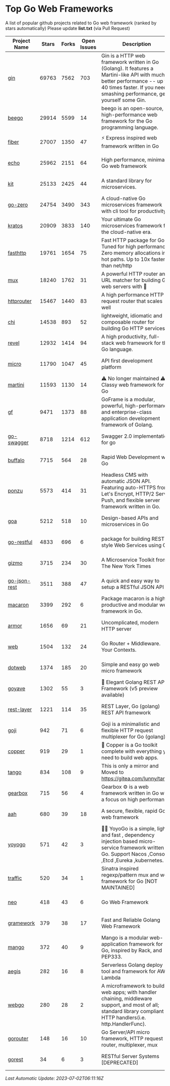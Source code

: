 # Top Go Web Frameworks
A list of popular github projects related to Go web framework (ranked by stars automatically)
Please update **list.txt** (via Pull Request)

| Project Name | Stars | Forks | Open Issues | Description | Last Commit |
| ------------ | ----- | ----- | ----------- | ----------- | ----------- |
| [gin](https://github.com/gin-gonic/gin) | 69763 | 7562 | 703 | Gin is a HTTP web framework written in Go (Golang). It features a Martini-like API with much better performance -- up to 40 times faster. If you need smashing performance, get yourself some Gin. | 2023-06-05 01:52:39 |
| [beego](https://github.com/beego/beego) | 29914 | 5599 | 14 | beego is an open-source, high-performance web framework for the Go programming language. | 2023-06-29 13:33:46 |
| [fiber](https://github.com/gofiber/fiber) | 27007 | 1350 | 47 | ⚡️ Express inspired web framework written in Go | 2023-06-27 21:49:32 |
| [echo](https://github.com/labstack/echo) | 25962 | 2151 | 64 | High performance, minimalist Go web framework | 2023-05-31 05:53:33 |
| [kit](https://github.com/go-kit/kit) | 25133 | 2425 | 44 | A standard library for microservices. | 2023-05-29 21:23:33 |
| [go-zero](https://github.com/zeromicro/go-zero) | 24754 | 3490 | 343 | A cloud-native Go microservices framework with cli tool for productivity. | 2023-06-30 01:11:03 |
| [kratos](https://github.com/go-kratos/kratos) | 20909 | 3833 | 140 | Your ultimate Go microservices framework for the cloud-native era. | 2023-06-30 08:46:00 |
| [fasthttp](https://github.com/valyala/fasthttp) | 19761 | 1654 | 75 | Fast HTTP package for Go. Tuned for high performance. Zero memory allocations in hot paths. Up to 10x faster than net/http | 2023-06-26 12:13:16 |
| [mux](https://github.com/gorilla/mux) | 18240 | 1762 | 31 | A powerful HTTP router and URL matcher for building Go web servers with 🦍 | 2022-12-09 15:56:57 |
| [httprouter](https://github.com/julienschmidt/httprouter) | 15467 | 1440 | 83 | A high performance HTTP request router that scales well | 2022-06-03 15:51:59 |
| [chi](https://github.com/go-chi/chi) | 14538 | 893 | 52 | lightweight, idiomatic and composable router for building Go HTTP services | 2023-05-02 10:37:05 |
| [revel](https://github.com/revel/revel) | 12932 | 1414 | 94 | A high productivity, full-stack web framework for the Go language. | 2022-04-12 20:53:30 |
| [micro](https://github.com/micro/micro) | 11790 | 1047 | 45 | API first development platform | 2023-06-20 14:59:39 |
| [martini](https://github.com/go-martini/martini) | 11593 | 1130 | 14 | ⚠️ No longer maintained ⚠️  Classy web framework for Go | 2017-01-21 21:58:54 |
| [gf](https://github.com/gogf/gf) | 9471 | 1373 | 88 | GoFrame is a modular, powerful, high-performance and enterprise-class application development framework of Golang.  | 2023-06-29 12:29:33 |
| [go-swagger](https://github.com/go-swagger/go-swagger) | 8718 | 1214 | 612 | Swagger 2.0 implementation for go | 2023-07-01 05:17:38 |
| [buffalo](https://github.com/gobuffalo/buffalo) | 7715 | 564 | 28 | Rapid Web Development w/ Go | 2023-01-26 15:34:17 |
| [ponzu](https://github.com/ponzu-cms/ponzu) | 5573 | 414 | 31 | Headless CMS with automatic JSON API. Featuring auto-HTTPS from Let's Encrypt, HTTP/2 Server Push, and flexible server framework written in Go. | 2020-01-02 00:14:32 |
| [goa](https://github.com/goadesign/goa) | 5212 | 518 | 10 | Design-based APIs and microservices in Go | 2023-06-29 22:24:36 |
| [go-restful](https://github.com/emicklei/go-restful) | 4833 | 696 | 6 | package for building REST-style Web Services using Go | 2023-06-17 18:52:18 |
| [gizmo](https://github.com/nytimes/gizmo) | 3715 | 234 | 30 | A Microservice Toolkit from The New York Times | 2021-04-30 15:27:05 |
| [go-json-rest](https://github.com/ant0ine/go-json-rest) | 3511 | 388 | 47 | A quick and easy way to setup a RESTful JSON API | 2017-09-13 04:12:08 |
| [macaron](https://github.com/go-macaron/macaron) | 3399 | 292 | 6 | Package macaron is a high productive and modular web framework in Go. | 2023-06-19 03:27:32 |
| [armor](https://github.com/labstack/armor) | 1656 | 69 | 21 | Uncomplicated, modern HTTP server | 2019-08-03 18:10:09 |
| [web](https://github.com/gocraft/web) | 1504 | 132 | 24 | Go Router + Middleware. Your Contexts. | 2019-02-07 15:06:52 |
| [dotweb](https://github.com/devfeel/dotweb) | 1374 | 185 | 20 | Simple and easy go web micro framework | 2023-04-15 08:06:03 |
| [goyave](https://github.com/go-goyave/goyave) | 1302 | 55 | 3 | 🍐 Elegant Golang REST API Framework (v5 preview available) | 2023-06-09 14:22:05 |
| [rest-layer](https://github.com/rs/rest-layer) | 1221 | 114 | 35 | REST Layer, Go (golang) REST API framework | 2021-09-30 23:58:01 |
| [goji](https://github.com/goji/goji) | 942 | 71 | 6 | Goji is a minimalistic and flexible HTTP request multiplexer for Go (golang) | 2019-01-26 23:58:29 |
| [copper](https://github.com/gocopper/copper) | 919 | 29 | 1 | 🚀‏‏‎    ‎‏‏‎‏‏‎‎‎‎‎‎Copper is a Go toolkit complete with everything you need to build web apps. | 2023-06-28 01:42:47 |
| [tango](https://github.com/lunny/tango) | 834 | 108 | 9 | This is only a mirror and Moved to https://gitea.com/lunny/tango | 2019-05-17 03:31:10 |
| [gearbox](https://github.com/gogearbox/gearbox) | 715 | 56 | 4 | Gearbox :gear: is a web framework written in Go with a focus on high performance | 2022-09-21 00:20:37 |
| [aah](https://github.com/go-aah/aah) | 680 | 39 | 18 | A secure, flexible, rapid Go web framework | 2020-09-02 02:31:20 |
| [yoyogo](https://github.com/yoyofx/yoyogo) | 571 | 42 | 3 | 🦄🌈 YoyoGo is a simple, light and fast , dependency injection based micro-service framework written in Go. Support Nacos ,Consoul ,Etcd ,Eureka ,kubernetes. | 2023-05-06 03:13:09 |
| [traffic](https://github.com/gravityblast/traffic) | 520 | 34 | 1 | Sinatra inspired regexp/pattern mux and web framework for Go [NOT MAINTAINED] | 2015-11-26 21:31:07 |
| [neo](https://github.com/ivpusic/neo) | 418 | 43 | 6 | Go Web Framework | 2017-08-14 23:54:31 |
| [gramework](https://github.com/gramework/gramework) | 379 | 38 | 17 | Fast and Reliable Golang Web Framework | 2023-01-24 23:49:42 |
| [mango](https://github.com/paulbellamy/mango) | 372 | 40 | 9 | Mango is a modular web-application framework for Go, inspired by Rack, and PEP333. | 2017-10-17 08:18:43 |
| [aegis](https://github.com/tmaiaroto/aegis) | 282 | 16 | 8 | Serverless Golang deploy tool and framework for AWS Lambda | 2019-07-28 17:59:41 |
| [webgo](https://github.com/bnkamalesh/webgo) | 280 | 28 | 2 | A microframework to build web apps; with handler chaining, middleware support, and most of all; standard library compliant HTTP handlers(i.e. http.HandlerFunc). | 2023-03-08 16:03:21 |
| [gorouter](https://github.com/vardius/gorouter) | 148 | 16 | 10 | Go Server/API micro framework, HTTP request router, multiplexer, mux | 2022-10-28 23:16:55 |
| [gorest](https://github.com/tideland/gorest) | 34 | 6 | 3 | RESTful Server Systems [DEPRECATED] | 2017-11-10 13:00:37 |

*Last Automatic Update: 2023-07-02T06:11:16Z*